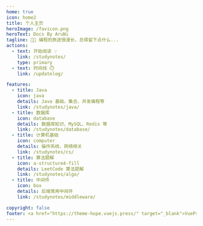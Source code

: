 ```yaml
---
home: true
icon: home2
title: 个人主页
heroImage: /favicon.png
heroText: Docs By AruNi
tagline: 🧑‍💻 编程的旅途很漫长，总得留下点什么...
actions:
  - text: 开始阅读 💡
    link: /studynotes/
    type: primary
  - text: 时间线 ⏱️
    link: /updatelog/

features:
  - title: Java
    icon: java
    details: Java 基础、集合、并发编程等
    link: /studynotes/java/
  - title: 数据库
    icon: database
    details: 数据库知识、MySQL、Redis 等
    link: /studynotes/database/
  - title: 计算机基础
    icon: computer
    details: 操作系统、网络相关
    link: /studynotes/cs/
  - title: 算法题解
    icon: a-structure4-fill
    details: LeetCode 算法题解
    link: /studynotes/algo/
  - title: 中间件
    icon: box
    details: 后端常用中间件
    link: /studynotes/middleware/

copyright: false
footer: <a href="https://theme-hope.vuejs.press/" target="_blank">VuePress Theme Hope</a> | Copyright © 2023-present <a href="https://github.com/AruNi-01/" target="_blank">AruNi_Lu</a>
---
```


